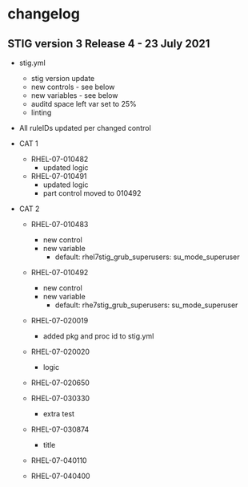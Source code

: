 # changelog

## STIG version 3 Release 4 - 23 July 2021

- stig.yml
  - stig version update
  - new controls - see below
  - new variables - see below
  - auditd space left var set to 25%
  - linting

- All ruleIDs updated per changed control

- CAT 1
  - RHEL-07-010482
    - updated logic
  - RHEL-07-010491
    - updated logic
    - part control moved to 010492
- CAT 2
  - RHEL-07-010483
    - new control
    - new variable
      - default: rhel7stig_grub_superusers: su_mode_superuser

  - RHEL-07-010492
    - new control
    - new variable
      - default: rhe7stig_grub_superusers: su_mode_superuser

  - RHEL-07-020019
    - added pkg and proc id to stig.yml

  - RHEL-07-020020
    - logic

  - RHEL-07-020650

  - RHEL-07-030330
    - extra test

  - RHEL-07-030874
    - title

  - RHEL-07-040110

  - RHEL-07-040400
